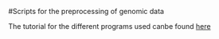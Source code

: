 #Scripts for the preprocessing of genomic data

The tutorial for the different programs used canbe found [here](https://github.com/pabloati/Preprocessing-of-genomic-Data/blob/Main-edits/Scripts/Preprocess%20tutorial)

